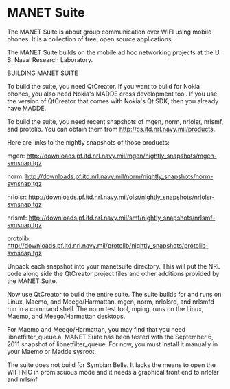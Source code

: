 MANET Suite
====

The MANET Suite is about group communication over WIFI using mobile phones. 
It is a collection of free, open source applications.

The MANET Suite builds on the mobile ad hoc networking projects at the
U. S. Naval Research Laboratory.  


BUILDING MANET SUITE

To build the suite, you need QtCreator.  If you want to build for
Nokia phones, you also need Nokia's MADDE cross development tool. If
you use the version of QtCreator that comes with Nokia's Qt SDK, then
you already have MADDE.

To build the suite, you need recent snapshots of mgen, norm, nrlolsr,
nrlsmf, and protolib.  You can obtain them from
http://cs.itd.nrl.navy.mil/products.

Here are links to the nightly snapshots of those products:

mgen: http://downloads.pf.itd.nrl.navy.mil/mgen/nightly_snapshots/mgen-svnsnap.tgz

norm: http://downloads.pf.itd.nrl.navy.mil/norm/nightly_snapshots/norm-svnsnap.tgz

nrlolsr: http://downloads.pf.itd.nrl.navy.mil/olsr/nightly_snapshots/nrlolsr-svnsnap.tgz

nrlsmf: http://downloads.pf.itd.nrl.navy.mil/smf/nightly_snapshots/nrlsmf-svnsnap.tgz

protolib: http://downloads.pf.itd.nrl.navy.mil/protolib/nightly_snapshots/protolib-svnsnap.tgz


Unpack each snapshot into your manetsuite directory. This will
put the NRL code along side the QtCreator project files and other
additions provided by the MANET Suite.

Now use QtCreator to build the entire suite. The suite builds for and
runs on Linux, Maemo, and Meego/Harmattan. mgen, norm, nrlolsrd, and
nrlsmfd run in a command shell. The norm test tool, mping, runs on the
Linux, Maemo, and Meego/Harmattan desktops.

For Maemo and Meego/Harmattan, you may find that you need
libnetfilter_queue.a.  MANET Suite has been tested with the September
6, 2011 snapshot of libnetfilter_queue.  For now, you must install it
manually in your Maemo or Madde sysroot.

The suite does not build for Symbian Belle.  It lacks the means to
open the WIFI NIC in promiscuous mode and it needs a graphical front
end to nrlolsr and nrlsmf.

